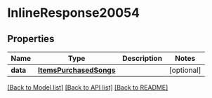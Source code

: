 # InlineResponse20054

## Properties
Name | Type | Description | Notes
------------ | ------------- | ------------- | -------------
**data** | [**ItemsPurchasedSongs**](ItemsPurchasedSongs.md) |  | [optional] 

[[Back to Model list]](../README.md#documentation-for-models) [[Back to API list]](../README.md#documentation-for-api-endpoints) [[Back to README]](../README.md)

